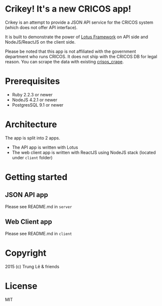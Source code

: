 # Crikey! It's a new CRICOS app!

Crikey is an attempt to provide a JSON API service for the CRICOS system (which does not offer API interface).

It is built to demonstrate the power of [Lotus Framework](http://lotusrb.org) on API side and NodeJS/ReactJS on the client side.

Please be noted that this app is not affiliated with the government department who runs CRICOS. It does not ship with the CRICOS DB for legal reason. You can scrape the data with existing [crisos_crape](https://github.com/ruby-journal/cricos_scrape.rb).

# Prerequisites

* Ruby 2.2.3 or newer
* NodeJS 4.2.1 or newer
* PostgresSQL 9.1 or newer

# Architecture

The app is split into 2 apps.

* The API app is written with Lotus
* The web client app is written with ReactJS using NodeJS stack (located under `client` folder)

# Getting started

## JSON API app

Please see README.md in `server`

## Web Client app

Please see README.md in `client`

# Copyright

2015 (c) Trung Lê & friends

# License

MIT